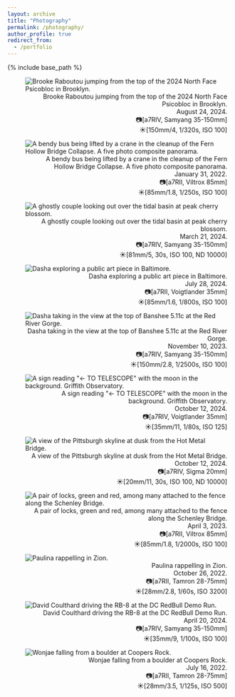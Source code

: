 ```yaml
---
layout: archive
title: "Photography"
permalink: /photography/
author_profile: true
redirect_from:
  - /portfolio
---
```


{% include base_path %}

<figure class="align-center" style="width:90%">
  <img src="{{ site.url }}{{ site.baseurl }}/images/photography/brooke_psicobloc.jpg" alt="Brooke Raboutou jumping from the top of the 2024 North Face Psicobloc in Brooklyn.">
  <figcaption style="text-align:right">Brooke Raboutou jumping from the top of the 2024 North Face Psicobloc in Brooklyn.<br/>
  August 24, 2024.<br/>
  📷[a7RIV, Samyang 35-150mm]<br/>
  ☀️[150mm/4, 1/320s, ISO 100]</figcaption>
</figure>

<figure class="align-center" style="width:90%">
  <img src="{{ site.url }}{{ site.baseurl }}/images/photography/bus_lift_pano.jpg" alt="A bendy bus being lifted by a crane in the cleanup of the Fern Hollow Bridge Collapse. A five photo composite panorama.">
  <figcaption style="text-align:right">A bendy bus being lifted by a crane in the cleanup of the Fern Hollow Bridge Collapse. A five photo composite panorama.<br/>
  January 31, 2022.<br/>
  📷[a7RII, Viltrox 85mm]<br/>
  ☀️[85mm/1.8, 1/250s, ISO 100]</figcaption>
</figure>

<figure class="align-center" style="width:90%">
  <img src="{{ site.url }}{{ site.baseurl }}/images/photography/cherry_blossoms_long_exposure.jpg" alt="A ghostly couple looking out over the tidal basin at peak cherry blossom.">
  <figcaption style="text-align:right">A ghostly couple looking out over the tidal basin at peak cherry blossom.<br/>
  March 21, 2024.<br/>
  📷[a7RIV, Samyang 35-150mm]<br/>
  ☀️[81mm/5, 30s, ISO 100, ND 10000]</figcaption>
</figure>

<figure class="align-center" style="width:90%">
  <img src="{{ site.url }}{{ site.baseurl }}/images/photography/dasha_baltimore.jpg" alt="Dasha exploring a public art piece in Baltimore.">
  <figcaption style="text-align:right">Dasha exploring a public art piece in Baltimore.<br/>
  July 28, 2024.<br/>
  📷[a7RII, Voigtlander 35mm]<br/>
  ☀️[85mm/1.6, 1/800s, ISO 100]</figcaption>
</figure>

<figure class="align-center" style="width:90%">
  <img src="{{ site.url }}{{ site.baseurl }}/images/photography/dasha_banshee.jpg" alt="Dasha taking in the view at the top of Banshee 5.11c at the Red River Gorge.">
  <figcaption style="text-align:right">Dasha taking in the view at the top of Banshee 5.11c at the Red River Gorge.<br/>
  November 10, 2023.<br/>
  📷[a7RIV, Samyang 35-150mm]<br/>
  ☀️[150mm/2.8, 1/2500s, ISO 100]</figcaption>
</figure>

<figure class="align-center" style="width:90%">
  <img src="{{ site.url }}{{ site.baseurl }}/images/photography/griffith_to_telescope.jpg" alt="A sign reading &quot;<- TO TELESCOPE&quot; with the moon in the background. Griffith Observatory.">
  <figcaption style="text-align:right">A sign reading &quot;<- TO TELESCOPE&quot; with the moon in the background. Griffith Observatory.<br/>
  October 12, 2024.<br/>
  📷[a7RIV, Voigtlander 35mm]<br/>
  ☀️[35mm/11, 1/80s, ISO 125]</figcaption>
</figure>

<figure class="align-center" style="width:90%">
  <img src="{{ site.url }}{{ site.baseurl }}/images/photography/hot_metal_bridge.jpg" alt="A view of the Pittsburgh skyline at dusk from the Hot Metal Bridge.">
  <figcaption style="text-align:right">A view of the Pittsburgh skyline at dusk from the Hot Metal Bridge.<br/>
  October 12, 2024.<br/>
  📷[a7RIV, Sigma 20mm]<br/>
  ☀️[20mm/11, 30s, ISO 100, ND 10000]</figcaption>
</figure>

<figure class="align-center" style="width:90%">
  <img src="{{ site.url }}{{ site.baseurl }}/images/photography/locks_schenley_bridge.jpg" alt="A pair of locks, green and red, among many attached to the fence along the Schenley Bridge.">
  <figcaption style="text-align:right">A pair of locks, green and red, among many attached to the fence along the Schenley Bridge.<br/>
  April 3, 2023.<br/>
  📷[a7RII, Viltrox 85mm]<br/>
  ☀️[85mm/1.8, 1/2000s, ISO 100]</figcaption>
</figure>

<figure class="align-center" style="width:90%">
  <img src="{{ site.url }}{{ site.baseurl }}/images/photography/paulina_zion.jpg" alt="Paulina rappelling in Zion.">
  <figcaption style="text-align:right">Paulina rappelling in Zion.<br/>
  October 26, 2022.<br/>
  📷[a7RII, Tamron 28-75mm]<br/>
  ☀️[28mm/2.8, 1/60s, ISO 3200]</figcaption>
</figure>

<figure class="align-center" style="width:90%">
  <img src="{{ site.url }}{{ site.baseurl }}/images/photography/redbull_coulthard.jpg" alt="David Coulthard driving the RB-8 at the DC RedBull Demo Run.">
  <figcaption style="text-align:right">David Coulthard driving the RB-8 at the DC RedBull Demo Run.<br/>
  April 20, 2024.<br/>
  📷[a7RIV, Samyang 35-150mm]<br/>
  ☀️[35mm/9, 1/100s, ISO 100]</figcaption>
</figure>

<figure class="align-center" style="width:90%">
  <img src="{{ site.url }}{{ site.baseurl }}/images/photography/wonjae_coopers.jpg" alt="Wonjae falling from a boulder at Coopers Rock.">
  <figcaption style="text-align:right">Wonjae falling from a boulder at Coopers Rock.<br/>
  July 16, 2022.<br/>
  📷[a7RII, Tamron 28-75mm]<br/>
  ☀️[28mm/3.5, 1/125s, ISO 500]</figcaption>
</figure>
